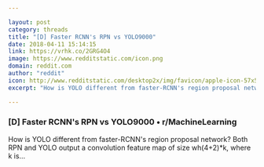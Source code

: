 ```yaml
---

layout: post
category: threads
title: "[D] Faster RCNN's RPN vs YOLO9000"
date: 2018-04-11 15:14:15
link: https://vrhk.co/2GRG4O4
image: https://www.redditstatic.com/icon.png
domain: reddit.com
author: "reddit"
icon: http://www.redditstatic.com/desktop2x/img/favicon/apple-icon-57x57.png
excerpt: "How is YOLO different from faster-RCNN's region proposal network? Both RPN and YOLO output a convolution feature map of size wh(4+2)*k, where k is..."

---
```


### [D] Faster RCNN's RPN vs YOLO9000 • r/MachineLearning

How is YOLO different from faster-RCNN's region proposal network? Both RPN and YOLO output a convolution feature map of size wh(4+2)*k, where k is...